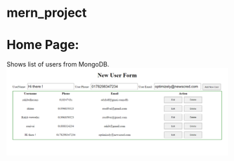 # mern_project

# Home Page:

Shows list of users from MongoDB.
<img src="screenshoots/homepage.png">
